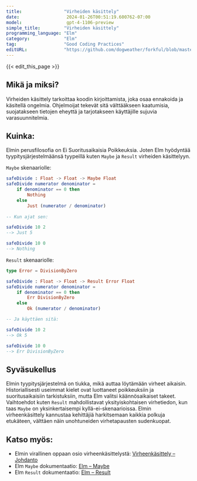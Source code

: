 ```yaml
---
title:                "Virheiden käsittely"
date:                  2024-01-26T00:51:19.600762-07:00
model:                 gpt-4-1106-preview
simple_title:         "Virheiden käsittely"
programming_language: "Elm"
category:             "Elm"
tag:                  "Good Coding Practices"
editURL:              "https://github.com/dogweather/forkful/blob/master/content/fi/elm/handling-errors.md"
---
```


{{< edit_this_page >}}

## Mikä ja miksi?
Virheiden käsittely tarkoittaa koodin kirjoittamista, joka osaa ennakoida ja käsitellä ongelmia. Ohjelmoijat tekevät sitä välttääkseen kaatumisia, suojatakseen tietojen eheyttä ja tarjotakseen käyttäjille sujuvia varasuunnitelmia.

## Kuinka:
Elmin perusfilosofia on Ei Suoritusaikaisia Poikkeuksia. Joten Elm hyödyntää tyypitysjärjestelmäänsä tyypeillä kuten `Maybe` ja `Result` virheiden käsittelyyn.

`Maybe` skenaariolle:

```Elm
safeDivide : Float -> Float -> Maybe Float
safeDivide numerator denominator =
    if denominator == 0 then
        Nothing
    else
        Just (numerator / denominator)
        
-- Kun ajat sen:

safeDivide 10 2
--> Just 5

safeDivide 10 0
--> Nothing
```

`Result` skenaariolle:

```Elm
type Error = DivisionByZero

safeDivide : Float -> Float -> Result Error Float
safeDivide numerator denominator =
    if denominator == 0 then
        Err DivisionByZero
    else
        Ok (numerator / denominator)

-- Ja käyttäen sitä:

safeDivide 10 2
--> Ok 5

safeDivide 10 0
--> Err DivisionByZero
```

## Syväsukellus
Elmin tyypitysjärjestelmä on tiukka, mikä auttaa löytämään virheet aikaisin. Historiallisesti useimmat kielet ovat luottaneet poikkeuksiin ja suoritusaikaisiin tarkistuksiin, mutta Elm valitsi käännösaikaiset takeet. Vaihtoehdot kuten `Result` mahdollistavat yksityiskohtaisen virhetiedon, kun taas `Maybe` on yksinkertaisempi kyllä-ei-skenaarioissa. Elmin virheenkäsittely kannustaa kehittäjiä harkitsemaan kaikkia polkuja etukäteen, välttäen näin unohtuneiden virhetapausten sudenkuopat.

## Katso myös:
- Elmin virallinen oppaan osio virheenkäsittelystä: [Virheenkäsittely – Johdanto](https://guide.elm-lang.org/error_handling/)
- Elm `Maybe` dokumentaatio: [Elm – Maybe](https://package.elm-lang.org/packages/elm/core/latest/Maybe)
- Elm `Result` dokumentaatio: [Elm – Result](https://package.elm-lang.org/packages/elm/core/latest/Result)